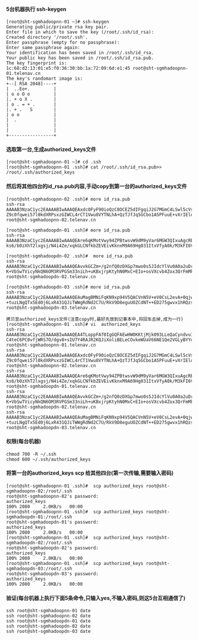  
 #### 5台机器执行 ssh-keygen

    [root@sht-sgmhadoopnn-01 ~]# ssh-keygen
    Generating public/private rsa key pair.
    Enter file in which to save the key (/root/.ssh/id_rsa): 
    Created directory '/root/.ssh'.
    Enter passphrase (empty for no passphrase): 
    Enter same passphrase again: 
    Your identification has been saved in /root/.ssh/id_rsa.
    Your public key has been saved in /root/.ssh/id_rsa.pub.
    The key fingerprint is:
    1c:68:d2:13:01:e5:f0:36:30:bb:1a:72:09:6d:e1:45 root@sht-sgmhadoopnn-01.telenav.cn
    The key's randomart image is:
    +--[ RSA 2048]----+
    |  ..Eo+.         |
    | o o O o         |
    |. + o X .        |
    | o . = + .       |
    |. + .   S        |
    | o o             |
    |  .              |
    |                 |
    |                 |
    +-----------------+



#### 选取第一台,生成authorized_keys文件

    [root@sht-sgmhadoopnn-01 ~]# cd .ssh
    [root@sht-sgmhadoopnn-01 .ssh]# cat /root/.ssh/id_rsa.pub>> /root/.ssh/authorized_keys




 #### 然后将其他四台的id_rsa.pub内容,手动copy到第一台的authorized_keys文件

    [root@sht-sgmhadoopnn-02 .ssh]# more id_rsa.pub
    ssh-rsa AAAAB3NzaC1yc2EAAAABIwAAAQEAxdcOFyF90ioQzC8OCEZ5dIFgqiJ2G7MGmC4LSwl5cVs1J1E9HQesEURjjPdQGJP1kIe8Z2NgCpjGy7BDiVFvj/0fUjGreRN9P2LPa1jUv0xBYHv9wk+aN2YtKy2Dc9WeCPaNbByyz0n96osE0NVict+2MGQJHdHFedG2sSuTdBAoXE1I7ag6AwWV/3ije26BD88aZmb/
    Z9c0fqwei57l0kdXRPsxzGIWCL4rCT1Vwu8VYTNLhA+QzTJfJq5GCbo1A5PFuuE+vXrIEloKp1Y6Y1xB8xxdgqvMAkvf7wsWfZVFl6vZPwRJivIKW6WPm7tlJN2m3xXyXnXy0/8rftB0Aw== root@sht-sgmhadoopnn-02.telenav.cn
    
    [root@sht-sgmhadoopdn-01 .ssh]# more id_rsa.pub
    ssh-rsa AAAAB3NzaC1yc2EAAAABIwAAAQEAre6qKMotVwy94ZPBtwsvW9dM9yVar6MGW3QIxuAgcRbfqE4RRrsgcnwFBG496+GPLUjfQsYuPhuLm+2qu8p2pTkLx9Vt0ppK+VlNwQIQyias2hiHoLDGmcstCeCZs+sn5iZ2/rTov0uOZT7XWC66QlnFzAyM80KYAFLtFv4r9uU+KK5USwEG3XwF1GiAeSK34iU9u+JI
    ks6/b0zXhT2lxgsj/N4i4Ze/xqkGLCNfkbZEVEivKknxM9A69Hg031ItxVfyA0k/M3kFI6VmXTNgkf8VW/
    
    [root@sht-sgmhadoopdn-02 .ssh]#  more id_rsa.pub
    ssh-rsa AAAAB3NzaC1yc2EAAAABIwAAAQEAvvkGCZm+/g2nfQ0zDXGp7mwo0s5JIdcYlVu0A0a2uDru3VaYFZ5uD79hLQJqPk1qT49wAFmXfIoUGtyHvDYfYcGcRVwQV5c2EnLmb0gxBL45hwHoVGyHw7EOAW5XUxZvkf6gLua/N8htmfd5O8dhhtAhIK3LB8z0mOTeUmORX1AEFT74huGrrp7fzY+kIr5KIjeU5dNC
    K+VbSwTVicyNkQN6OM3RVPGSm33niLh+uKBxjrpKtyhN0MxC+EIo+osVXcvb4Zox3QrFmMklDZf/pyRKBqQW2yBTi5U16hO1/TXxMYamz48Ps2fGx2fDvDAB4RsSwYaQ0fSM2ghd6oRiCQ== root@sht-sgmhadoopdn-02.telenav.cn
    
    [root@sht-sgmhadoopdn-03 .ssh]# more id_rsa.pub 
    ssh-rsa AAAAB3NzaC1yc2EAAAABIwAAAQEAuMagBMNiFqKN9xp94V5QACVnN5V+eV0CsL2evA+0qjwCTFSCFuCM6TgC7anurx9tzjT7P9G8jogy76EJn8MXZVJ7Dfou+hsOK7flGt24DHqqoIDwKOKsA9XsRSUGz7T78EQhGLhPD4Ud1C8WEQEgSL11ocl8fNnMlYzJuQFndV6FbKYb9GJx5rI6nlZ6KS1pUVMkq/TG
    +tuzLNgQTx5Ed0j6LxR431QJiTWWgRdNd2C7U/RkV9D8eguUOZCdNT++ED275gwvx1hRQzsK4h9q90XOgWG1+ol/V13toqo7HudOAqJNnWGznU9O30zp4WAdhuWCcWGtK8dhnWiw0bRNKw== root@sht-sgmhadoopdn-03.telenav.cn
    
    拷贝至authorized_keys文件(注意copy时,最好先放到记事本中,将回车去掉,成为一行)
    [root@sht-sgmhadoopnn-01 .ssh]# vi  authorized_keys
    ssh-rsa AAAAB3NzaC1yc2EAAAABIwAAAQEA4TLoppFAf0IgGQFAEwHWOKKtjMjk093LLeQaCyndvu1qNd+FAHFUhBtC37zgD7xVR4uXrBNZxt3NEQnKurFyN3sJ0I7VRi+vX/X3FWzJfIAwCeFFu5pk2jrosQijqcY92t5FLLINRPLL3qI/t4tVxk2+PwRF6GuDgBE0IX++snHngpHA2Tr8DB8otE6eJlUSg+dsRqhl
    C4teC6PC0vfjWRS7O/dgv8+sIU7Y4RAJR2KQJiXoliBELeCOvkeWUaV66NE1Qe2VGLyBYYqJQ5PSl2jhH4Lsj+p70H0Cuyni1IHg/xKjKuaRm3WVJrFiS58dDg43SVpI+UQ4iYbgpB0dhw== root@sht-sgmhadoopnn-01.telenav.cn
    ssh-rsa AAAAB3NzaC1yc2EAAAABIwAAAQEAxdcOFyF90ioQzC8OCEZ5dIFgqiJ2G7MGmC4LSwl5cVs1J1E9HQesEURjjPdQGJP1kIe8Z2NgCpjGy7BDiVFvj/0fUjGreRN9P2LPa1jUv0xBYHv9wk+aN2YtKy2Dc9WeCPaNbByyz0n96osE0NVict+2MGQJHdHFedG2sSuTdBAoXE1I7ag6AwWV/3ije26BD88aZmb/
    Z9c0fqwei57l0kdXRPsxzGIWCL4rCT1Vwu8VYTNLhA+QzTJfJq5GCbo1A5PFuuE+vXrIEloKp1Y6Y1xB8xxdgqvMAkvf7wsWfZVFl6vZPwRJivIKW6WPm7tlJN2m3xXyXnXy0/8rftB0Aw== root@sht-sgmhadoopnn-02.telenav.cn
    ssh-rsa AAAAB3NzaC1yc2EAAAABIwAAAQEAre6qKMotVwy94ZPBtwsvW9dM9yVar6MGW3QIxuAgcRbfqE4RRrsgcnwFBG496+GPLUjfQsYuPhuLm+2qu8p2pTkLx9Vt0ppK+VlNwQIQyias2hiHoLDGmcstCeCZs+sn5iZ2/rTov0uOZT7XWC66QlnFzAyM80KYAFLtFv4r9uU+KK5USwEG3XwF1GiAeSK34iU9u+JI
    ks6/b0zXhT2lxgsj/N4i4Ze/xqkGLCNfkbZEVEivKknxM9A69Hg031ItxVfyA0k/M3kFI6VmXTNgkf8VW/uHl92xiRfTn1C065iiE7vFqSkcsnCr6hxwFB3nNDTZYGx6GYsdeGlrWi2rdQ== root@sht-sgmhadoopdn-01.telenav.cn
    ssh-rsa AAAAB3NzaC1yc2EAAAABIwAAAQEAvvkGCZm+/g2nfQ0zDXGp7mwo0s5JIdcYlVu0A0a2uDru3VaYFZ5uD79hLQJqPk1qT49wAFmXfIoUGtyHvDYfYcGcRVwQV5c2EnLmb0gxBL45hwHoVGyHw7EOAW5XUxZvkf6gLua/N8htmfd5O8dhhtAhIK3LB8z0mOTeUmORX1AEFT74huGrrp7fzY+kIr5KIjeU5dNC
    K+VbSwTVicyNkQN6OM3RVPGSm33niLh+uKBxjrpKtyhN0MxC+EIo+osVXcvb4Zox3QrFmMklDZf/pyRKBqQW2yBTi5U16hO1/TXxMYamz48Ps2fGx2fDvDAB4RsSwYaQ0fSM2ghd6oRiCQ== root@sht-sgmhadoopdn-02.telenav.cn
    ssh-rsa AAAAB3NzaC1yc2EAAAABIwAAAQEAuMagBMNiFqKN9xp94V5QACVnN5V+eV0CsL2evA+0qjwCTFSCFuCM6TgC7anurx9tzjT7P9G8jogy76EJn8MXZVJ7Dfou+hsOK7flGt24DHqqoIDwKOKsA9XsRSUGz7T78EQhGLhPD4Ud1C8WEQEgSL11ocl8fNnMlYzJuQFndV6FbKYb9GJx5rI6nlZ6KS1pUVMkq/TG
    +tuzLNgQTx5Ed0j6LxR431QJiTWWgRdNd2C7U/RkV9D8eguUOZCdNT++ED275gwvx1hRQzsK4h9q90XOgWG1+ol/V13toqo7HudOAqJNnWGznU9O30zp4WAdhuWCcWGtK8dhnWiw0bRNKw== root@sht-sgmhadoopdn-03.telenav.cn
    



#### 权限(每台机器)

    chmod 700 -R ~/.ssh
    chmod 600 ~/.ssh/authorized_keys 



#### 将第一台的authorized_keys scp 给其他四台(第一次传输,需要输入密码)

    [root@sht-sgmhadoopnn-01 .ssh]#  scp authorized_keys root@sht-sgmhadoopnn-02:/root/.ssh
    root@sht-sgmhadoopnn-02's password: 
    authorized_keys                                                            100% 2080     2.0KB/s   00:00    
    [root@sht-sgmhadoopnn-01 .ssh]#  scp authorized_keys root@sht-sgmhadoopdn-01:/root/.ssh
    root@sht-sgmhadoopdn-01's password: 
    authorized_keys                                                            100% 2080     2.0KB/s   00:00    
    [root@sht-sgmhadoopnn-01 .ssh]#  scp authorized_keys root@sht-sgmhadoopdn-02:/root/.ssh
    root@sht-sgmhadoopdn-02's password: 
    authorized_keys                                                            100% 2080     2.0KB/s   00:00    
    [root@sht-sgmhadoopnn-01 .ssh]#  scp authorized_keys root@sht-sgmhadoopdn-03:/root/.ssh
    root@sht-sgmhadoopdn-03's password: 
    authorized_keys                                                            100% 2080     2.0KB/s   00:00   



                                                                 

 #### 验证(每台机器上执行下面5条命令,只输入yes,不输入密码,则这5台互相通信了)

    ssh root@sht-sgmhadoopnn-01 date
    ssh root@sht-sgmhadoopnn-02 date
    ssh root@sht-sgmhadoopdn-01 date
    ssh root@sht-sgmhadoopdn-02 date
    ssh root@sht-sgmhadoopdn-03 date




